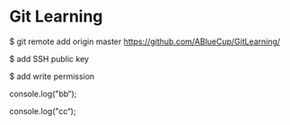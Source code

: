 # Git Learning
$ git remote add origin master https://github.com/ABlueCup/GitLearning/

$ add SSH public key

$ add write permission

console.log("bb“);

console.log("cc“);

